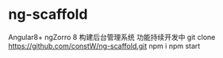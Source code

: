 # ng-scaffold
Angular8+ ngZorro 8 构建后台管理系统
功能持续开发中
git clone https://github.com/constW/ng-scaffold.git
npm i
npm start
